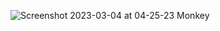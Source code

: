 ![Screenshot 2023-03-04 at 04-25-23 Monkey](https://user-images.githubusercontent.com/62831955/222871049-bbb5fd2d-022d-4d6a-810d-759c74322e8d.png)
